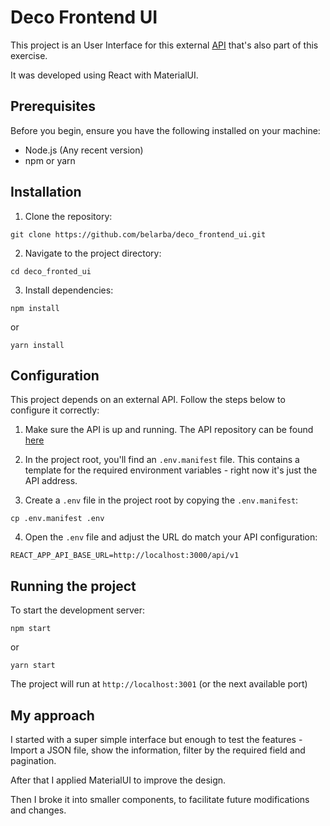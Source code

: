 # Deco Frontend UI

This project is an User Interface for this external [API](https://github.com/belarba/deco_backend_api) that's also part of this exercise.

It was developed using React with MaterialUI.

## Prerequisites

Before you begin, ensure you have the following installed on your machine:

- Node.js (Any recent version)
- npm or yarn

## Installation

1. Clone the repository:

`git clone https://github.com/belarba/deco_frontend_ui.git`

2. Navigate to the project directory:

  `cd deco_fronted_ui`

3. Install dependencies:

  `npm install`

  or

  `yarn install`

## Configuration

This project depends on an external API. Follow the steps below to configure it correctly:

  1. Make sure the API is up and running. The API repository can be found [here](https://github.com/belarba/deco_backend_api)
  
  2. In the project root, you'll find an `.env.manifest` file. This contains a template for the required environment variables - right now it's just the API address.
  
  3. Create a `.env` file in the project root by copying the `.env.manifest`:
  
  `cp .env.manifest .env`
  
  4. Open the `.env` file and adjust the URL do match your API configuration:
  
  `REACT_APP_API_BASE_URL=http://localhost:3000/api/v1`

## Running the project

To start the development server:

`npm start`

or 

`yarn start`

The project will run at `http://localhost:3001` (or the next available port)

## My approach

I started with a super simple interface but enough to test the features - Import a JSON file, show the information, filter by the required field and pagination.

After that I applied MaterialUI to improve the design.

Then I broke it into smaller components, to facilitate future modifications and changes.
  
